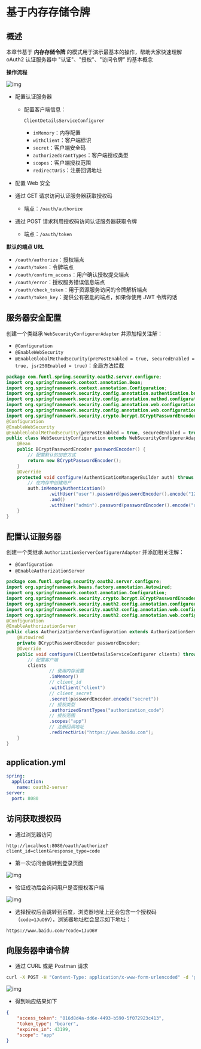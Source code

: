 # 基于内存存储令牌

## 概述

本章节基于 **内存存储令牌** 的模式用于演示最基本的操作，帮助大家快速理解 oAuth2 认证服务器中 "认证"、"授权"、"访问令牌” 的基本概念

**操作流程**

![img](http://www.qfdmy.com/wp-content/uploads/2019/08/253eb4ef0c03ae7.png)

- 配置认证服务器

  - 配置客户端信息：

    ```
    ClientDetailsServiceConfigurer
    ```

    - `inMemory`：内存配置
    - `withClient`：客户端标识
    - `secret`：客户端安全码
    - `authorizedGrantTypes`：客户端授权类型
    - `scopes`：客户端授权范围
    - `redirectUris`：注册回调地址

- 配置 Web 安全

- 通过 GET 请求访问认证服务器获取授权码

  - 端点：`/oauth/authorize`

- 通过 POST 请求利用授权码访问认证服务器获取令牌

  - 端点：`/oauth/token`

**默认的端点 URL**

- `/oauth/authorize`：授权端点
- `/oauth/token`：令牌端点
- `/oauth/confirm_access`：用户确认授权提交端点
- `/oauth/error`：授权服务错误信息端点
- `/oauth/check_token`：用于资源服务访问的令牌解析端点
- `/oauth/token_key`：提供公有密匙的端点，如果你使用 JWT 令牌的话

## 服务器安全配置

创建一个类继承 `WebSecurityConfigurerAdapter` 并添加相关注解：

- `@Configuration`
- `@EnableWebSecurity`
- `@EnableGlobalMethodSecurity(prePostEnabled = true, securedEnabled = true, jsr250Enabled = true)`：全局方法拦截

```java
package com.funtl.spring.security.oauth2.server.configure;
import org.springframework.context.annotation.Bean;
import org.springframework.context.annotation.Configuration;
import org.springframework.security.config.annotation.authentication.builders.AuthenticationManagerBuilder;
import org.springframework.security.config.annotation.method.configuration.EnableGlobalMethodSecurity;
import org.springframework.security.config.annotation.web.configuration.EnableWebSecurity;
import org.springframework.security.config.annotation.web.configuration.WebSecurityConfigurerAdapter;
import org.springframework.security.crypto.bcrypt.BCryptPasswordEncoder;
@Configuration
@EnableWebSecurity
@EnableGlobalMethodSecurity(prePostEnabled = true, securedEnabled = true, jsr250Enabled = true)
public class WebSecurityConfiguration extends WebSecurityConfigurerAdapter {
    @Bean
    public BCryptPasswordEncoder passwordEncoder() {
        // 配置默认的加密方式
        return new BCryptPasswordEncoder();
    }
    @Override
    protected void configure(AuthenticationManagerBuilder auth) throws Exception {
        // 在内存中创建用户
        auth.inMemoryAuthentication()
                .withUser("user").password(passwordEncoder().encode("123456")).roles("USER")
                .and()
                .withUser("admin").password(passwordEncoder().encode("admin888")).roles("ADMIN");
    }
}
```

## 配置认证服务器

创建一个类继承 `AuthorizationServerConfigurerAdapter` 并添加相关注解：

- `@Configuration`
- `@EnableAuthorizationServer`

```java
package com.funtl.spring.security.oauth2.server.configure;
import org.springframework.beans.factory.annotation.Autowired;
import org.springframework.context.annotation.Configuration;
import org.springframework.security.crypto.bcrypt.BCryptPasswordEncoder;
import org.springframework.security.oauth2.config.annotation.configurers.ClientDetailsServiceConfigurer;
import org.springframework.security.oauth2.config.annotation.web.configuration.AuthorizationServerConfigurerAdapter;
import org.springframework.security.oauth2.config.annotation.web.configuration.EnableAuthorizationServer;
@Configuration
@EnableAuthorizationServer
public class AuthorizationServerConfiguration extends AuthorizationServerConfigurerAdapter {
    @Autowired
    private BCryptPasswordEncoder passwordEncoder;
    @Override
    public void configure(ClientDetailsServiceConfigurer clients) throws Exception {
        // 配置客户端
        clients
                // 使用内存设置
                .inMemory()
                // client_id
                .withClient("client")
                // client_secret
                .secret(passwordEncoder.encode("secret"))
                // 授权类型
                .authorizedGrantTypes("authorization_code")
                // 授权范围
                .scopes("app")
                // 注册回调地址
                .redirectUris("https://www.baidu.com");
    }
}
```

## application.yml

```yaml
spring:
  application:
    name: oauth2-server
server:
  port: 8080
```

## 访问获取授权码

- 通过浏览器访问

```
http://localhost:8080/oauth/authorize?client_id=client&response_type=code
```

- 第一次访问会跳转到登录页面

![img](http://www.qfdmy.com/wp-content/uploads/2019/08/81b26cd8f499725.png)

- 验证成功后会询问用户是否授权客户端

![img](http://www.qfdmy.com/wp-content/uploads/2019/08/6d93fe9ca240195.png)

- 选择授权后会跳转到百度，浏览器地址上还会包含一个授权码（`code=1JuO6V`），浏览器地址栏会显示如下地址：

```
https://www.baidu.com/?code=1JuO6V
```

## 向服务器申请令牌

- 通过 CURL 或是 Postman 请求

```sh
curl -X POST -H "Content-Type: application/x-www-form-urlencoded" -d 'grant_type=authorization_code&code=1JuO6V' "http://client:secret@localhost:8080/oauth/token"
```

![img](http://www.qfdmy.com/wp-content/uploads/2019/08/1dc1ad17978e97d.png)

- 得到响应结果如下

```json
{
    "access_token": "016d8d4a-dd6e-4493-b590-5f072923c413",
    "token_type": "bearer",
    "expires_in": 43199,
    "scope": "app"
}
```